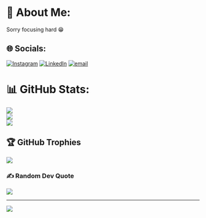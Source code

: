 # 💫 About Me:
Sorry focusing hard 😁


## 🌐 Socials:
[![Instagram](https://img.shields.io/badge/Instagram-%23E4405F.svg?logo=Instagram&logoColor=white)](https://instagram.com/__.allen__._) [![LinkedIn](https://img.shields.io/badge/LinkedIn-%230077B5.svg?logo=linkedin&logoColor=white)](https://linkedin.com/in/allenbobby) [![email](https://img.shields.io/badge/Email-D14836?logo=gmail&logoColor=white)](mailto:allenbobby2003@gmail.com) 
# 📊 GitHub Stats:
![](https://github-readme-stats.vercel.app/api?username=melo-maniac-29&theme=catppuccin_latte&hide_border=false&include_all_commits=true&count_private=true)<br/>
![](https://nirzak-streak-stats.vercel.app/?user=melo-maniac-29&theme=catppuccin_latte&hide_border=false)<br/>
![](https://github-readme-stats.vercel.app/api/top-langs/?username=melo-maniac-29&theme=catppuccin_latte&hide_border=false&include_all_commits=true&count_private=true&layout=compact)

## 🏆 GitHub Trophies
![](https://github-profile-trophy.vercel.app/?username=melo-maniac-29&theme=radical&no-frame=true&no-bg=false&margin-w=4)

### ✍️ Random Dev Quote
![](https://quotes-github-readme.vercel.app/api?type=horizontal&theme=gruvbox)

---
[![](https://visitcount.itsvg.in/api?id=melo-maniac-29&icon=2&color=13)](https://visitcount.itsvg.in)

<!-- Proudly created with GPRM ( https://gprm.itsvg.in ) -->

